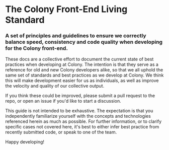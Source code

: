 # The Colony Front-End Living Standard

### A set of principles and guidelines to ensure we correctly balance speed, consistency and code quality when developing for the Colony front-end.

These docs are a collective effort to document the current state of best practices when developing at Colony. The intention is that they serve as a reference for old and new Colony developers alike, so that we all uphold the same set of standards and best practices as we develop at Colony. We think this will make development easier for us as individuals, as well as improve the velocity and quality of our collective output.

If you think these could be improved, please submit a pull request to the repo, or open an issue if you'd like to start a discussion.

This guide is not intended to be exhaustive. The expectation is that you independently familiarize yourself with the concepts and technologies referenced herein as much as possible. For further information, or to clarify specific cases not covered here, it's best to either infer best practice from recently submitted code, or speak to one of the team.

Happy developing!
